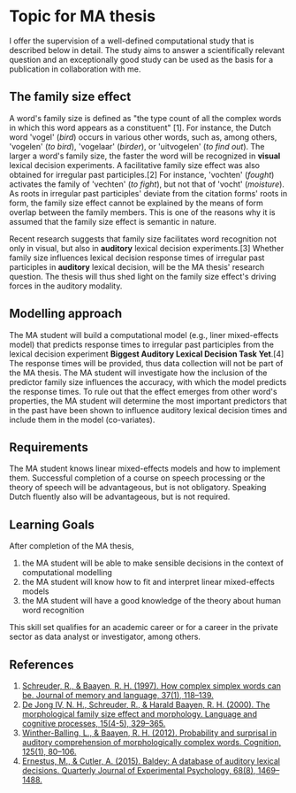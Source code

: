 # Topic for MA thesis

I offer the supervision of a well-defined computational study that is described below in detail. The study aims to answer a scientifically relevant question and an exceptionally good study can be used as the basis for a publication in collaboration with me.


## The family size effect

A word's family size is defined as "the type count of all the complex words in which this word appears as a constituent" [1]. For instance, the Dutch word 'vogel' (*bird*) occurs in various other words, such as, among others, 'vogelen' (*to bird*), 'vogelaar' (*birder*), or 'uitvogelen' (*to find out*). The larger a word's family size, the faster the word will be recognized in **visual** lexical decision experiments. A facilitative family size effect was also obtained for irregular past participles.[2] For instance, 'vochten' (*fought*) activates the family of 'vechten' (*to fight*), but not that of 'vocht' (*moisture*). As roots in irregular past participles' deviate from the citation forms' roots in form, the family size effect cannot be explained by the means of form overlap between the family members. This is one of the reasons why it is assumed that the family size effect is semantic in nature. 

Recent research suggests that family size facilitates word recognition not only in visual, but also in **auditory** lexical decision experiments.[3] Whether family size influences lexical decision response times of irregular past participles in **auditory** lexical decision, will be the MA thesis' research question. The thesis will thus shed light on the family size effect's driving forces in the auditory modality.


## Modelling approach

The MA student will build a computational model (e.g., liner mixed-effects model) that predicts response times to irregular past participles from the lexical decision experiment **Biggest Auditory Lexical Decision Task Yet**.[4] The response times will be provided, thus data collection will not be part of the MA thesis. The MA student will investigate how the inclusion of the predictor family size influences the accuracy, with which the model predicts the response times. To rule out that the effect emerges from other word's properties, the MA student will determine the most important predictors that in the past have been shown to influence auditory lexical decision times and include them in the model (co-variates).


## Requirements

The MA student knows linear mixed-effects models and how to implement them. Successful completion of a course on speech processing or the theory of speech will be advantageous, but is not obligatory. Speaking Dutch fluently also will be advantageous, but is not required.


## Learning Goals

After completion of the MA thesis,

1. the MA student will be able to make sensible decisions in the context of computational modelling
2. the MA student will know how to fit and interpret linear mixed-effects models
3. the MA student will have a good knowledge of the theory about human word recognition

This skill set qualifies for an academic career or for a career in the private sector as data analyst or investigator, among others.


## References
1. [Schreuder, R., & Baayen, R. H. (1997). How complex simplex words can be. Journal of memory and language, 37(1), 118–139.](https://www.sciencedirect.com/science/article/pii/S0749596X97925109)
2. [De Jong IV, N. H., Schreuder, R., & Harald Baayen, R. H. (2000). The morphological family size effect and morphology. Language and cognitive processes, 15(4-5), 329–365.](https://www.tandfonline.com/doi/abs/10.1080/01690960050119625)
3. [Winther-Balling, L., & Baayen, R. H. (2012). Probability and surprisal in auditory comprehension of morphologically complex words. Cognition, 125(1), 80–106.](https://www.sciencedirect.com/science/article/pii/S0010027712001230)
4. [Ernestus, M., & Cutler, A. (2015). Baldey: A database of auditory lexical decisions. Quarterly Journal of Experimental Psychology, 68(8), 1469–1488.](https://journals.sagepub.com/doi/abs/10.1080/17470218.2014.984730)
